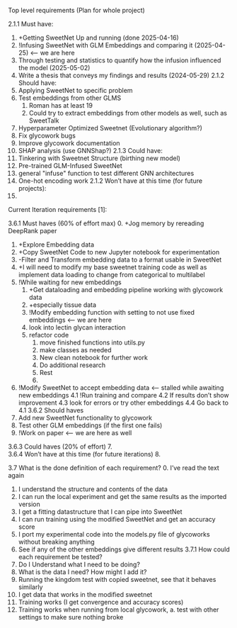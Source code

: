 Top level requirements (Plan for whole project)

2.1.1 Must have:
1.	+Getting SweetNet Up and running (done 2025-04-16)
2.	!Infusing SweetNet with GLM Embeddings and comparing it (2025-04-25) <-- we are here
3.	Through testing and statistics to quantify how the infusion influenced the model (2025-05-02)
4.	Write a thesis that conveys my findings and results (2024-05-29)
2.1.2 Should have:
5.	Applying SweetNet to specific problem 
6.	Test embeddings from other GLMS
    1. Roman has at least 19
    2. Could try to extract embeddings from other models as well, such as SweetTalk
7.	Hyperparameter Optimized Sweetnet (Evolutionary algorithm?)
8.	Fix glycowork bugs
9.	Improve glycowork documentation
10. SHAP analysis (use GNNShap?)
2.1.3 Could have:
10.	Tinkering with Sweetnet Structure (birthing new model)
11. Pre-trained GLM-Infused SweetNet
12. general "infuse" function to test different GNN architectures
13. One-hot encoding work
2.1.2 Won’t have at this time (for future projects):
1.	



Current Iteration requirements [1]:

3.6.1 Must haves (60% of effort max)
0.	+Jog memory by rereading DeepRank paper
1.	+Explore Embedding data
2.	+Copy SweetNet Code to new Jupyter notebook for experimentation
3.	-Filter and Transform embedding data to a format usable in SweetNet
99. +I will need to modify my base sweetnet training code as well as implement data loading to change from categorical to multilabel
100. !While waiting for new embeddings
     1.   +Get dataloading and embedding pipeline working with glycowork data
     2.   +especially tissue data
     3.   !Modify embedding function with setting to not use fixed embeddings <-- we are here
     4.   look into lectin glycan interaction
     5.   refactor code
          1.   move finished functions into utils.py
          2.   make classes as needed
          3.   New clean notebook for further work
          4.   Do additional research
          5.   Rest
          6.   
4.	!Modify SweetNet to accept embedding data <-- stalled while awaiting new embeddings
    4.1	!Run training and compare
    4.2	If results don’t show improvement 
    4.3 look for errors or try other embeddings
    4.4 Go back to 4.1
3.6.2 Should haves
5.	Add new SweetNet functionality to glycowork 
6.	Test other GLM embeddings (if the first one fails)
7.  !Work on paper <-- we are here as well

3.6.3 Could haves (20% of effort)
7.	
3.6.4 Won’t have at this time (for future iterations)
8.	


3.7 What is the done definition of each requirement? 
0.	I’ve read the text again
1.	I understand the structure and contents of the data
2.	I can run the local experiment and get the same results as the imported version
3.	I get a fitting datastructure that I can pipe into SweetNet
4.	I can run training using the modified SweetNet and get an accuracy score
5.	I port my experimental code into the models.py file of glycoworks without breaking anything
6.	See if any of the other embeddings give different results
3.7.1 How could each requirement be tested?
0.	Do I Understand what I need to be doing?
1.	What is the data I need? How might I add it?
2.	Running the kingdom test with copied sweetnet, see that it behaves similarly
3.	I get data that works in the modified sweetnet
4.	Training works (I get convergence and accuracy scores)
5.	Training works when running from local glycowork, 
a.	test with other settings to make sure nothing broke

